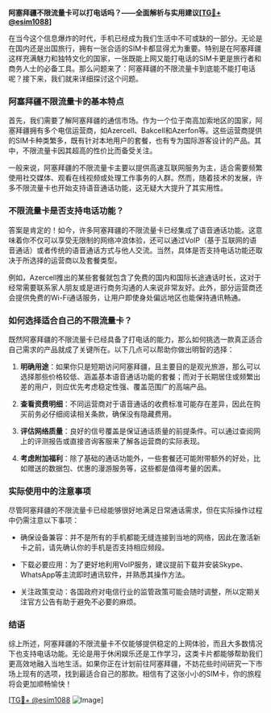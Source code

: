 **阿塞拜疆不限流量卡可以打电话吗？——全面解析与实用建议[[TG💪+ @esim1088](https://t.me/s/esim1088)]**

在当今这个信息爆炸的时代，手机已经成为我们生活中不可或缺的一部分。无论是在国内还是出国旅行，拥有一张合适的SIM卡都显得尤为重要。特别是在阿塞拜疆这样充满魅力和独特文化的国家，一张既能上网又能打电话的SIM卡更是旅行者和商务人士的必备工具。那么问题来了：阿塞拜疆的不限流量卡到底能不能打电话呢？接下来，我们就来详细探讨这个问题。

### 阿塞拜疆不限流量卡的基本特点

首先，我们需要了解阿塞拜疆的通信市场。作为一个位于南高加索地区的国家，阿塞拜疆拥有多个电信运营商，如Azercell、Bakcell和Azerfon等。这些运营商提供的SIM卡种类繁多，既有针对本地用户的套餐，也有专为国际游客设计的产品。其中，不限流量卡因其超高的性价比而备受关注。

一般来说，阿塞拜疆的不限流量卡主要以提供高速互联网服务为主，适合需要频繁使用社交媒体、观看在线视频或处理工作事务的人群。然而，随着技术的发展，许多不限流量卡也开始支持语音通话功能，这无疑大大提升了其实用性。

### 不限流量卡是否支持电话功能？

答案是肯定的！如今，许多阿塞拜疆的不限流量卡已经集成了语音通话功能。这意味着你不仅可以享受无限制的网络冲浪体验，还可以通过VoIP（基于互联网的语音通话）或者传统的语音通话方式与他人交流。当然，具体是否支持电话功能还取决于所选择的运营商以及套餐类型。

例如，Azercell推出的某些套餐就包含了免费的国内和国际长途通话时长，这对于经常需要联系家人朋友或是进行商务沟通的人来说非常友好。此外，部分运营商还会提供免费的Wi-Fi通话服务，让用户即使身处偏远地区也能保持通讯畅通。

### 如何选择适合自己的不限流量卡？

既然阿塞拜疆的不限流量卡已经具备了打电话的能力，那么如何挑选一款真正适合自己需求的产品就成了关键所在。以下几点可以帮助你做出明智的选择：

1. **明确用途**：如果你只是短期访问阿塞拜疆，且主要目的是观光旅游，那么可以选择那些价格较低、涵盖基本语音通话功能的套餐；而对于长期居住或频繁出差的用户，则应优先考虑稳定性强、覆盖范围广的高端产品。
   
2. **查看资费明细**：不同运营商对于语音通话的收费标准可能存在差异，因此在购买前务必仔细阅读相关条款，确保没有隐藏费用。

3. **评估网络质量**：良好的信号覆盖是保证通话质量的前提条件。可以通过查阅网上的评测报告或直接咨询客服来了解各运营商的实际表现。

4. **考虑附加福利**：除了基础的通话功能外，一些套餐还可能附带额外的好处，比如赠送的数据包、优惠的漫游服务等，这些都是值得考量的因素。

### 实际使用中的注意事项

尽管阿塞拜疆的不限流量卡已经能够很好地满足日常通话需求，但在实际操作过程中仍需注意以下事项：

- 确保设备兼容：并不是所有的手机都能无缝连接到当地的网络，因此在激活新卡之前，请先确认你的手机是否支持相应频段。
  
- 下载必要应用：为了更好地利用VoIP服务，建议提前下载并安装Skype、WhatsApp等主流即时通讯软件，并熟悉其操作方法。

- 关注政策变动：各国政府对电信行业的监管政策可能会随时调整，所以定期关注官方公告有助于避免不必要的麻烦。

### 结语

综上所述，阿塞拜疆的不限流量卡不仅能够提供稳定的上网体验，而且大多数情况下也支持电话功能。无论是用于休闲娱乐还是工作学习，这类卡片都能够帮助我们更高效地融入当地生活。如果你正在计划前往阿塞拜疆，不妨花些时间研究一下市场上现有的选项，找到最适合自己的那款。相信有了这张小小的SIM卡，你的旅程将会更加顺畅愉快！

[[TG💪+ @esim1088](https://t.me/s/esim1088) ![Image](https://i.postimg.cc/4NQfJmqS/Snipaste-2025-05-13-00-14-12.png)]